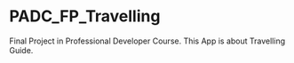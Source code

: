 # PADC_FP_Travelling
Final Project in Professional Developer Course. This App is about Travelling Guide.
